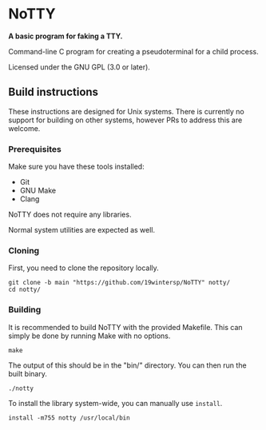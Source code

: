 # NoTTY

**A basic program for faking a TTY.**

Command-line C program for creating a pseudoterminal for a child process.

Licensed under the GNU GPL (3.0 or later).

## Build instructions

These instructions are designed for Unix systems. There is currently no support
for building on other systems, however PRs to address this are welcome.

### Prerequisites

Make sure you have these tools installed:

- Git
- GNU Make
- Clang

NoTTY does not require any libraries.

Normal system utilities are expected as well.

### Cloning

First, you need to clone the repository locally.

```
git clone -b main "https://github.com/19wintersp/NoTTY" notty/
cd notty/
```

### Building

It is recommended to build NoTTY with the provided Makefile. This can simply be
done by running Make with no options.

```
make
```

The output of this should be in the "bin/" directory. You can then run the built
binary.

```
./notty
```

To install the library system-wide, you can manually use `install`.

```
install -m755 notty /usr/local/bin
```
